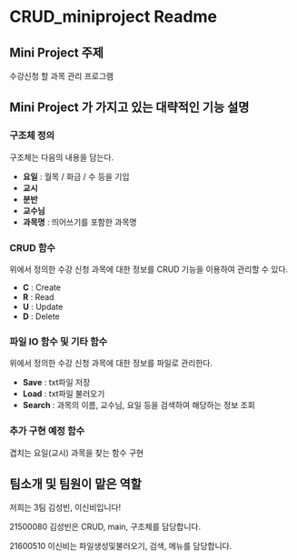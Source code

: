 # CRUD_miniproject Readme

## Mini Project 주제
수강신청 할 과목 관리 프로그램

## Mini Project 가 가지고 있는 대략적인 기능 설명
### 구조체 정의
구조체는 다음의 내용을 담는다.
- **요일** : 월목 / 화금 / 수 등을 기입
- **교시** 
- **분반**
- **교수님**
- **과목명** : 띄어쓰기를 포함한 과목명

### CRUD 함수
위에서 정의한 수강 신청 과목에 대한 정보를 CRUD 기능을 이용하여 관리할 수 있다.

- **C** : Create
- **R** : Read
- **U** : Update
- **D** : Delete

### 파일 IO 함수 및 기타 함수
위에서 정의한 수강 신청 과목에 대한 정보를 파일로 관리한다.

- **Save** : txt파일 저장
- **Load** : txt파일 불러오기
- **Search** : 과목의 이름, 교수님, 요일 등을 검색하여 해당하는 정보 조회

### 추가 구현 예정 함수
겹치는 요일(교시) 과목을 찾는 함수 구현

## 팀소개 및 팀원이 맡은 역할
저희는 3팀 김성빈, 이신비입니다!

21500080 김성빈은 CRUD, main, 구조체를 담당합니다.

21600510 이신비는 파일생성및불러오기, 검색, 메뉴를 담당합니다.
